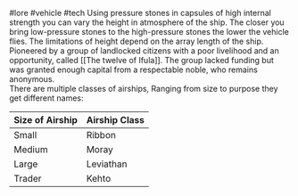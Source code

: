 #lore #vehicle #tech
Using pressure stones in capsules of high internal strength you can vary the height in atmosphere of the ship. The closer you bring low-pressure stones to the high-pressure stones the lower the vehicle flies. The limitations of height depend on the array length of the ship.  
Pioneered by a group of landlocked citizens with a poor livelihood and an opportunity, called [[The twelve of Ifula]]. The group lacked funding but was granted enough capital from a respectable noble, who remains anonymous.  
There are multiple classes of airships, Ranging from size to purpose they get different names:

| Size of Airship | Airship Class |
| --------------- | ------------- |
| Small           | Ribbon        |
| Medium          | Moray         |
| Large           | Leviathan     |
| Trader          | Kehto         | 
